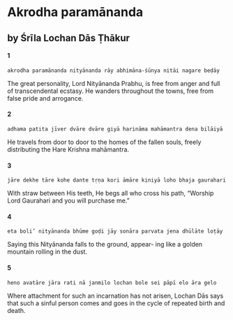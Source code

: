 # Akrodha paramānanda

## by Śrīla Lochan Dās Ṭhākur

#### 1

    akrodha paramānanda nityānanda rāy abhimāna-śūnya nitāi nagare beḍāy

The great personality, Lord Nityānanda Prabhu, is free from anger and full of transcendental ecstasy. He wanders throughout the towns, free from false pride and arrogance.

#### 2

    adhama patita jīver dvāre dvāre giyā harināma mahāmantra dena bilāiyā

He travels from door to door to the homes of the fallen souls, freely distributing the Hare Krishna mahāmantra.

#### 3

    jāre dekhe tāre kohe dante tṛṇa kori āmāre kiniyā loho bhaja gaurahari

With straw between His teeth, He begs all who cross his path, “Worship Lord Gaurahari and you will purchase me.”

#### 4

    eta boli’ nityānanda bhūme goḍi jāy sonāra parvata jena dhūlāte loṭāy

Saying this Nityānanda falls to the ground, appear- ing like a golden mountain rolling in the dust.

#### 5

    heno avatāre jāra rati nā janmilo lochan bole sei pāpī elo āra gelo

Where attachment for such an incarnation has not arisen, Lochan Dās says that such a sinful person comes and goes in the cycle of repeated birth and death.

